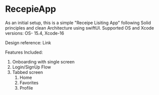 # RecepieApp


As an initial setup,  this is a simple "Receipe Lisiting App" following Solid principles and clean Architecture using swiftUI.
Supported OS and Xcode versions: OS- 15.4, Xcode-16

Design reference: Link

Features Included: 

1. Onboarding with single screen
2. Login/SignUp Flow
3. Tabbed screen
     1. Home
     2. Favorites
     3. Profile


        
